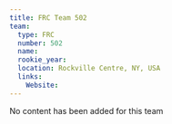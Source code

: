 ```yaml
---
title: FRC Team 502
team:
  type: FRC
  number: 502
  name: 
  rookie_year: 
  location: Rockville Centre, NY, USA
  links:
    Website: 
---
```

No content has been added for this team